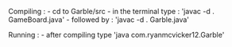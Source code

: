 Compiling : 
	- cd to Garble/src
	- in the terminal type : 'javac -d . GameBoard.java'
	- followed by : 'javac -d . Garble.java'

Running : 
	- after compiling type 'java com.ryanmcvicker12.Garble'
	

